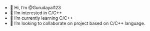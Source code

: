 - 👋 Hi, I’m @Gurudayal123
- 👀 I’m interested in C/C++
- 🌱 I’m currently learning C/C++
- 💞️ I’m looking to collaborate on project based on C/C++ language.


<!---
Gurudayal123/Gurudayal123 is a ✨ special ✨ repository because its `README.md` (this file) appears on your GitHub profile.
You can click the Preview link to take a look at your changes.
--->

